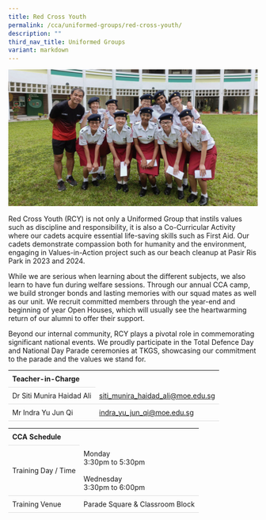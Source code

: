 ```yaml
---
title: Red Cross Youth
permalink: /cca/uniformed-groups/red-cross-youth/
description: ""
third_nav_title: Uniformed Groups
variant: markdown
---
```

<style>
table {
  border-collapse: collapse;
  width: 100%;
}

th, td {
  padding: 8px;
  text-align: left;
  border-bottom: 1px solid #ddd;
}

tr:hover {background-color: #F5F5DC;}
</style>

<img src="/images/CCA/RCY/redcross.gif">

<p>Red Cross Youth (RCY) is not only a Uniformed Group that instils values such as discipline and responsibility, it is also a Co-Curricular Activity where our cadets acquire essential life-saving skills such as First Aid. Our cadets demonstrate compassion both for humanity and the environment, engaging in Values-in-Action project such as our beach cleanup at Pasir Ris Park in 2023 and 2024.</p>
<p>While we are serious when learning about the different subjects, we also learn to have fun during welfare sessions. Through our annual CCA camp, we build stronger bonds and lasting memories with our squad mates as well as our unit. We recruit committed members through the year-end and beginning of year Open Houses, which will usually see the heartwarming return of our alumni to offer their support. </p>
<p>Beyond our internal community, RCY plays a pivotal role in commemorating significant national events. We proudly participate in the Total Defence Day and National Day Parade ceremonies at TKGS, showcasing our commitment to the parade and the values we stand for. </p>

<table>
	<tbody>
		<tr>
			<th colspan="1">Teacher-in-Charge</th>
</tr>
		<tr>
	<td rowspan="1">Dr Siti Munira Haidad Ali</td>
 <td><a target="" href="mailto:siti_munira_haidad_ali@moe.edu.sg">siti_munira_haidad_ali@moe.edu.sg</a></td>
	 	</tr>
<tr>
	<td rowspan="1">Mr Indra Yu Jun Qi</td>
 <td><a target="" href="mailto:indra_yu_jun_qi@moe.edu.sg">indra_yu_jun_qi@moe.edu.sg</a></td>
	 	</tr>
	</tbody>
</table>
<table>
	<tbody>
		<tr>
			<th colspan="1">CCA Schedule</th>
</tr>
		<tr>
	<td rowspan="1"> Training Day / Time</td>
<td>Monday<br>
	3:30pm to 5:30pm<br><br>
			Wednesday<br>
			3:30pm to 6:00pm</td>
	 	</tr>
<tr>
	<td rowspan="1">Training Venue</td>
 <td rowspan="1">Parade Square &amp; Classroom Block</td>
	</tr>
</tbody>
</table>